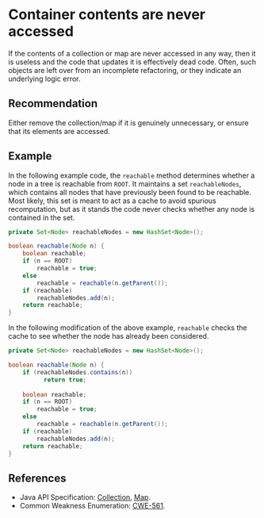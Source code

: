 # Container contents are never accessed
If the contents of a collection or map are never accessed in any way, then it is useless and the code that updates it is effectively dead code. Often, such objects are left over from an incomplete refactoring, or they indicate an underlying logic error.


## Recommendation
Either remove the collection/map if it is genuinely unnecessary, or ensure that its elements are accessed.


## Example
In the following example code, the `reachable` method determines whether a node in a tree is reachable from `ROOT`. It maintains a set `reachableNodes`, which contains all nodes that have previously been found to be reachable. Most likely, this set is meant to act as a cache to avoid spurious recomputation, but as it stands the code never checks whether any node is contained in the set.


```java
private Set<Node> reachableNodes = new HashSet<Node>();

boolean reachable(Node n) {
	boolean reachable;
	if (n == ROOT)
		reachable = true;
	else
		reachable = reachable(n.getParent());
	if (reachable)
		reachableNodes.add(n);
	return reachable;
}
```
In the following modification of the above example, `reachable` checks the cache to see whether the node has already been considered.


```java
private Set<Node> reachableNodes = new HashSet<Node>();

boolean reachable(Node n) {
	if (reachableNodes.contains(n))
		  return true;
	
	boolean reachable;
	if (n == ROOT)
		reachable = true;
	else
		reachable = reachable(n.getParent());
	if (reachable)
		reachableNodes.add(n);
	return reachable;
}
```

## References
* Java API Specification: [Collection](https://docs.oracle.com/en/java/javase/11/docs/api/java.base/java/util/Collection.html), [Map](https://docs.oracle.com/en/java/javase/11/docs/api/java.base/java/util/Map.html).
* Common Weakness Enumeration: [CWE-561](https://cwe.mitre.org/data/definitions/561.html).
